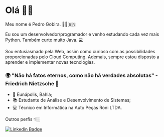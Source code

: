 # Olá 👋🏻

Meu nome é Pedro Gobira. 👨🏻‍🇧🇷

Eu sou um desenvolvedor/programador e venho estudando cada vez mais Python. Também curto muito Java. 💻

Sou entusiasmado pela Web, assim como curioso com as possibilidades proporcionadas pelo Cloud Computing. Ademais, sempre estou disposto a aprender e implementar novas tecnologias.

### 🌍 "Não há fatos eternos, como não há verdades absolutas" - Friedrich Nietzsche 🧠

- 📍 Eunápolis, Bahia;
- 📚 Estudante de Análise e Desenvolvimento de Sistemas;
- 💻 Técnico em Informática na Auto Peças Roni LTDA.

Outros perfis 👇🏼

[![Linkedin Badge](https://img.shields.io/badge/-LinkedIn-blue?style=flat-square&logo=Linkedin&logoColor=white&link=https://www.linkedin.com/in/pedro-gobira)](https://www.linkedin.com/in/pedro-gobira)
